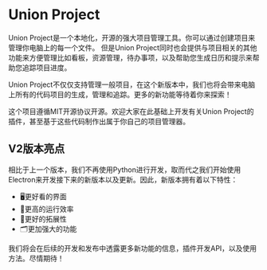 # Union Project

Union Project是一个本地化，开源的强大项目管理工具。你可以通过创建项目来管理你电脑上的每一个文件。
但是Union Project同时也会提供与项目相关的其他功能来方便管理比如看板，资源管理，待办事项，以及帮助您生成日历和提示来帮助您追踪项目进度。

Union Project不仅仅支持管理一般项目，在这个新版本中，我们也将会带来电脑上所有的代码项目的生成，管理和追踪。更多的新功能等待着你来探索！

这个项目遵循MIT开源协议开源。欢迎大家在此基础上开发有关Union Project的插件，甚至基于这些代码制作出属于你自己的项目管理器。

## V2版本亮点
相比于上一个版本，我们不再使用Python进行开发，取而代之我们开始使用Electron来开发接下来的新版本以及更新。因此，新版本拥有着以下特性：

- 🖥️更好看的界面
- 🚀更高的运行效率
- 🧩更好的拓展性
- 🗂️更加强大的功能

我们将会在后续的开发和发布中透露更多新功能的信息，插件开发API，以及使用方法。尽情期待！